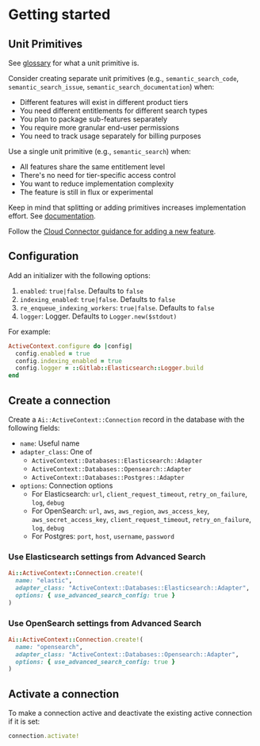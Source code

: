 # Getting started

## Unit Primitives

See [glossary](../../../doc/development/ai_features/glossary.md#unit-primitive) for what a unit primitive is.

Consider creating separate unit primitives (e.g., `semantic_search_code`, `semantic_search_issue`, `semantic_search_documentation`) when:

- Different features will exist in different product tiers
- You need different entitlements for different search types
- You plan to package sub-features separately
- You require more granular end-user permissions
- You need to track usage separately for billing purposes

Use a single unit primitive (e.g., `semantic_search`) when:

- All features share the same entitlement level
- There's no need for tier-specific access control
- You want to reduce implementation complexity
- The feature is still in flux or experimental

Keep in mind that splitting or adding primitives increases implementation effort. See [documentation](../../../doc/development/cloud_connector/configuration.md).

Follow the [Cloud Connector guidance for adding a new feature](https://docs.gitlab.com/development/cloud_connector/#register-new-feature-for-gitlab-self-managed-dedicated-and-gitlabcom-customers).

## Configuration

Add an initializer with the following options:

1. `enabled`: `true|false`. Defaults to `false`
1. `indexing_enabled`: `true|false`. Defaults to `false`
1. `re_enqueue_indexing_workers`: `true|false`. Defaults to `false`
1. `logger`: Logger. Defaults to `Logger.new($stdout)`

For example:

```ruby
ActiveContext.configure do |config|
  config.enabled = true
  config.indexing_enabled = true
  config.logger = ::Gitlab::Elasticsearch::Logger.build
end
```

## Create a connection

Create a `Ai::ActiveContext::Connection` record in the database with the following fields:

- `name`: Useful name
- `adapter_class`: One of
  - `ActiveContext::Databases::Elasticsearch::Adapter`
  - `ActiveContext::Databases::Opensearch::Adapter`
  - `ActiveContext::Databases::Postgres::Adapter`
- `options`: Connection options
  - For Elasticsearch: `url`, `client_request_timeout`, `retry_on_failure`, `log`, `debug`
  - For OpenSearch: `url`, `aws`, `aws_region`, `aws_access_key`, `aws_secret_access_key`, `client_request_timeout`, `retry_on_failure`, `log`, `debug`
  - For Postgres: `port`, `host`, `username`, `password`

### Use Elasticsearch settings from Advanced Search

```ruby
Ai::ActiveContext::Connection.create!(
  name: "elastic",
  adapter_class: "ActiveContext::Databases::Elasticsearch::Adapter",
  options: { use_advanced_search_config: true }
)
```

### Use OpenSearch settings from Advanced Search

```ruby
Ai::ActiveContext::Connection.create!(
  name: "opensearch",
  adapter_class: "ActiveContext::Databases::Opensearch::Adapter",
  options: { use_advanced_search_config: true }
)
```

## Activate a connection

To make a connection active and deactivate the existing active connection if it is set:

```ruby
connection.activate!
```
